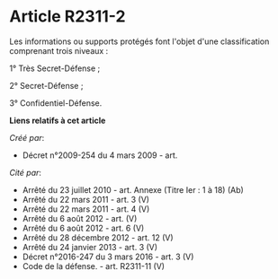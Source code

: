 # Article R2311-2

Les informations ou supports protégés font l'objet d'une classification comprenant trois niveaux :

1° Très Secret-Défense ;

2° Secret-Défense ;

3° Confidentiel-Défense.

**Liens relatifs à cet article**

_Créé par_:

  - Décret n°2009-254 du 4 mars 2009 - art.

_Cité par_:

  - Arrêté du 23 juillet 2010 - art. Annexe (Titre Ier : 1 à 18) (Ab)
  - Arrêté du 22 mars 2011 - art. 3 (V)
  - Arrêté du 22 mars 2011 - art. 4 (V)
  - Arrêté du 6 août 2012 - art. (V)
  - Arrêté du 6 août 2012 - art. 6 (V)
  - Arrêté du 28 décembre 2012 - art. 12 (V)
  - Arrêté du 24 janvier 2013 - art. 3 (V)
  - Décret n°2016-247 du 3 mars 2016 - art. 3 (V)
  - Code de la défense. - art. R2311-11 (V)

